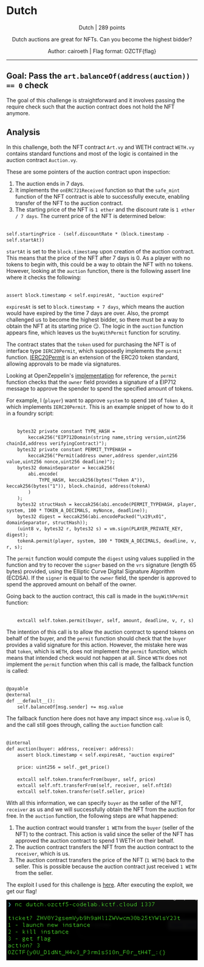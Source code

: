 # Dutch

<p align="center">Dutch | 289 points</p>
<p align="center">Dutch auctions are great for NFTs. Can you become the highest bidder?</p>
<p align="center">Author: cairoeth | Flag format: OZCTF{flag}</p>

---

## Goal: Pass the `art.balanceOf(address(auction)) == 0` check

The goal of this challenge is straightforward and it involves passing the require check such that the auction contract does not hold the NFT anymore.

## Analysis

In this challenge, both the NFT contract `Art.vy` and WETH contract `WETH.vy` contains standard functions and most of the logic is contained in the auction contract `Auction.vy`.

These are some pointers of the auction contract upon inspection:

1. The auction ends in 7 days.
2. It implements the `onERC721Received` function so that the `safe_mint` function of the NFT contract is able to successfully execute, enabling transfer of the NFT to the auction contract.
3. The starting price of the NFT is `1 ether` and the discount rate is `1 ether / 7 days`. The current price of the NFT is determined below:

```

self.startingPrice - (self.discountRate * (block.timestamp - self.startAt))

```

`startAt` is set to the `block.timestamp` upon creation of the auction contract. This means that the price of the NFT after 7 days is 0. As a player with no tokens to begin with, this could be a way to obtain the NFT with no tokens. However, looking at the `auction` function, there is the following assert line where it checks the following:

```

assert block.timestamp < self.expiresAt, "auction expired"

```

`expiresAt` is set to `block.timestamp + 7 days`, which means the auction would have expired by the time 7 days are over. Also, the prompt challenged us to become the highest bidder, so there must be a way to obtain the NFT at its starting price 😏. The logic in the `auction` function appears fine, which leaves us the `buyWithPermit` function for scrutiny.

The contract states that the `token` used for purchasing the NFT is of interface type `IERC20Permit`, which supposedly implements the `permit` function. [IERC20Permit](https://docs.openzeppelin.com/contracts/4.x/api/token/erc20#IERC20Permit) is an extension of the ERC20 token standard, allowing approvals to be made via signatures.

Looking at OpenZeppelin's [implementation](https://github.com/OpenZeppelin/openzeppelin-contracts/blob/master/contracts/token/ERC20/extensions/ERC20Permit.sol#L44-L67) for reference, the `permit` function checks that the `owner` field provides a signature of a EIP712 message to approve the spender to spend the specified amount of tokens.

For example, I (`player`) want to approve `system` to spend `100` of `Token A`, which implements `IERC20Permit`. This is an example snippet of how to do it in a foundry script:

```solidity

    bytes32 private constant TYPE_HASH =
        keccak256("EIP712Domain(string name,string version,uint256 chainId,address verifyingContract)");
    bytes32 private constant PERMIT_TYPEHASH =
        keccak256("Permit(address owner,address spender,uint256 value,uint256 nonce,uint256 deadline)");
    bytes32 domainSeparator = keccak256(
        abi.encode(
            TYPE_HASH, keccak256(bytes("Token A")), keccak256(bytes("1")), block.chainid, address(tokenA)
        )
    );
    bytes32 structHash = keccak256(abi.encode(PERMIT_TYPEHASH, player, system, 100 * TOKEN_A_DECIMALS, myNonce, deadline));
    bytes32 digest = keccak256(abi.encodePacked("\x19\x01", domainSeparator, structHash));
    (uint8 v, bytes32 r, bytes32 s) = vm.sign(PLAYER_PRIVATE_KEY, digest);
    tokenA.permit(player, system, 100 * TOKEN_A_DECIMALS, deadline, v, r, s);

```

The `permit` function would compute the `digest` using values supplied in the function and try to recover the `signer` based on the `vrs` signature (length 65 bytes) provided, using the Elliptic Curve Digital Signature Algorithm (ECDSA). If the `signer` is equal to the `owner` field, the spender is approved to spend the approved amount on behalf of the owner.

Going back to the auction contract, this call is made in the `buyWithPermit` function:

```

    extcall self.token.permit(buyer, self, amount, deadline, v, r, s)

```

The intention of this call is to allow the auction contract to spend tokens on behalf of the buyer, and the `permit` function should check that the `buyer` provides a valid signature for this action. However, the mistake here was that `token`, which is `WETH`, does not implement the `permit` function, which means that intended check would not happen at all. Since `WETH` does not implement the `permit` function when this call is made, the fallback function is called:

```

@payable
@external
def __default__():
    self.balanceOf[msg.sender] += msg.value

```

The fallback function here does not have any impact since `msg.value` is 0, and the call still goes through, calling the `auction` function call:

```

@internal
def auction(buyer: address, receiver: address):
    assert block.timestamp < self.expiresAt, "auction expired"

    price: uint256 = self._get_price()

    extcall self.token.transferFrom(buyer, self, price)
    extcall self.nft.transferFrom(self, receiver, self.nftId)
    extcall self.token.transfer(self.seller, price)

```

With all this information, we can specify `buyer` as the seller of the NFT, `receiver` as us and we will successfully obtain the NFT from the auction for free. In the `auction` function, the following steps are what happened:

1. The auction contract would transfer `1 WETH` from the `buyer` (seller of the NFT) to the contract. This action is valid since the seller of the NFT has approved the auction contract to spend 1 WETH on their behalf.
2. The auction contract transfers the NFT from the auction contract to the `receiver`, which is us.
3. The auction contract transfers the price of the NFT (`1 WETH`) back to the seller. This is possible because the auction contract just received `1 WETH` from the seller.

The exploit I used for this challenge is [here](./Dutch.s.sol). After executing the exploit, we get our flag!

![flag](./dutch-flag.png)
